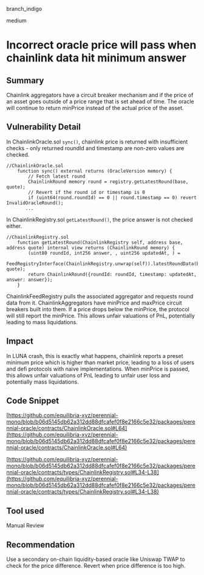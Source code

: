 branch_indigo

medium

# Incorrect oracle price will pass when chainlink data hit minimum answer

## Summary
Chainlink aggregators have a circuit breaker mechanism and if the price of an asset goes outside of a price range that is set ahead of time. The oracle will continue to return minPrice instead of the actual price of the asset.
## Vulnerability Detail
In ChainlinkOracle.sol `sync()`, chainlink price is returned with insufficient checks - only returned roundId and timestamp are non-zero values are checked. 
```solidity
//ChainlinkOracle.sol
    function sync() external returns (OracleVersion memory) {
        // Fetch latest round
        ChainlinkRound memory round = registry.getLatestRound(base, quote);
        // Revert if the round id or timestamp is 0
        if (uint64(round.roundId) == 0 || round.timestamp == 0) revert InvalidOracleRound();
       ...
```
In ChainlinkRegistry.sol `getLatestRound()`, the price answer is not checked either.
```solidity
//ChainlinkRegistry.sol
    function getLatestRound(ChainlinkRegistry self, address base, address quote) internal view returns (ChainlinkRound memory) {
        (uint80 roundId, int256 answer, , uint256 updatedAt, ) =
            FeedRegistryInterface(ChainlinkRegistry.unwrap(self)).latestRoundData(base, quote);
        return ChainlinkRound({roundId: roundId, timestamp: updatedAt, answer: answer});
    }
```
ChainlinkFeedRegistry pulls the associated aggregator and requests round data from it. ChainlinkAggregators have minPrice and maxPrice circuit breakers built into them. If a price drops below the minPrice, the protocol will still report the minPrice. This allows unfair valuations of PnL, potentially leading to mass liquidations.
## Impact
In LUNA crash, this is exactly what happens, chainlink reports a preset minimum price which is higher than market price, leading to a loss of users and defi protocols with naive implementations. When minPrice is passed, this allows unfair valuations of PnL leading to unfair user loss and potentially mass liquidations.
## Code Snippet
[https://github.com/equilibria-xyz/perennial-mono/blob/b06d5145db62a312dd88dfcafef0f8e2166c5e32/packages/perennial-oracle/contracts/ChainlinkOracle.sol#L64](https://github.com/equilibria-xyz/perennial-mono/blob/b06d5145db62a312dd88dfcafef0f8e2166c5e32/packages/perennial-oracle/contracts/ChainlinkOracle.sol#L64)

[https://github.com/equilibria-xyz/perennial-mono/blob/b06d5145db62a312dd88dfcafef0f8e2166c5e32/packages/perennial-oracle/contracts/types/ChainlinkRegistry.sol#L34-L38](https://github.com/equilibria-xyz/perennial-mono/blob/b06d5145db62a312dd88dfcafef0f8e2166c5e32/packages/perennial-oracle/contracts/types/ChainlinkRegistry.sol#L34-L38)

## Tool used

Manual Review

## Recommendation
Use a secondary on-chain liquidity-based oracle like Uniswap TWAP to check for the price difference. Revert when price difference is too high.